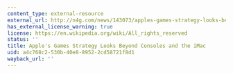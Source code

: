 ```yaml
---
content_type: external-resource
external_url: http://n4g.com/news/143073/apples-games-strategy-looks-beyond-consoles-and-the-imac
has_external_license_warning: true
license: https://en.wikipedia.org/wiki/All_rights_reserved
status: ''
title: Apple's Games Strategy Looks Beyond Consoles and the iMac
uid: a4c768c2-530b-40e8-8952-2cd58721f8d1
wayback_url: ''
---
```

